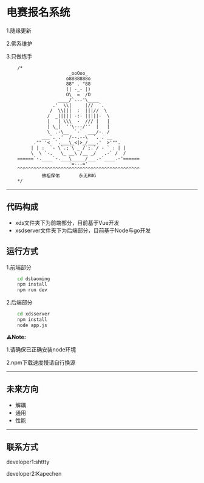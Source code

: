 
# 电赛报名系统

1.随缘更新

2.佛系维护

3.只做练手


        /*
                           _ooOoo_
                          o8888888o
                          88" . "88
                          (| -_- |)
                          O\  =  /O
                       ____/`---'\____
                     .'  \\|     |//  `.
                    /  \\|||  :  |||//  \
                   /  _||||| -:- |||||-  \
                   |   | \\\  -  /// |   |
                   | \_|  ''\---/''  |   |
                   \  .-\__  `-`  ___/-. /
                 ___`. .'  /--.--\  `. . __
              ."" '<  `.___\_<|>_/___.'  >'"".
             | | :  `- \`.;`\ _ /`;.`/ - ` : | |
             \  \ `-.   \_ __\ /__ _/   .-` /  /
        ======`-.____`-.___\_____/___.-`____.-'======
                           `=---='
        ^^^^^^^^^^^^^^^^^^^^^^^^^^^^^^^^^^^^^^^^^^^^^
                 佛祖保佑       永无BUG
        */
---



## **代码构成**
+ xds文件夹下为前端部分，目前基于Vue开发
+ xsdserver文件夹下为后端部分，目前基于Node与go开发

## **运行方式**
1.前端部分
```cmd
    cd dsbaoming
    npm install
    npm run dev
```

2.后端部分
```cmd
    cd xdsserver
    npm install
    node app.js
```
**⚠Note:**

1.请确保已正确安装node环境

2.npm下载速度慢请自行换源

---
## **未来方向**
+ 解耦
+ 通用
+ 性能
---
## **联系方式**
developer1:shttty

developer2:Kapechen
